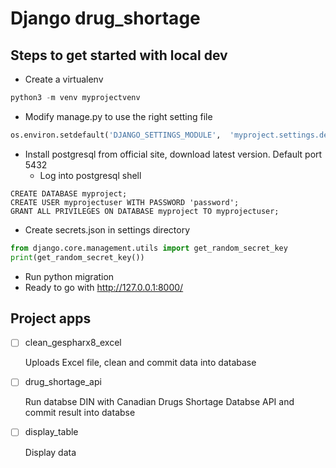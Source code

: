 # Django drug_shortage

## Steps to get started with local dev
* Create a virtualenv
```python
python3 -m venv myprojectvenv
```

* Modify manage.py to use the right setting file
```python
os.environ.setdefault('DJANGO_SETTINGS_MODULE',  'myproject.settings.dev')
```

* Install postgresql from official site, download latest version. Default port 5432
    * Log into postgresql shell 
```
CREATE DATABASE myproject;
CREATE USER myprojectuser WITH PASSWORD 'password';
GRANT ALL PRIVILEGES ON DATABASE myproject TO myprojectuser;
```
* Create secrets.json in settings directory
```python
from django.core.management.utils import get_random_secret_key
print(get_random_secret_key())
```

* Run python migration
* Ready to go with http://127.0.0.1:8000/

## Project apps
- [ ] clean_gespharx8_excel

    Uploads Excel file, clean and commit data into database
- [ ] drug_shortage_api

    Run databse DIN with Canadian Drugs Shortage Databse API and commit result into databse
- [ ] display_table

    Display data

